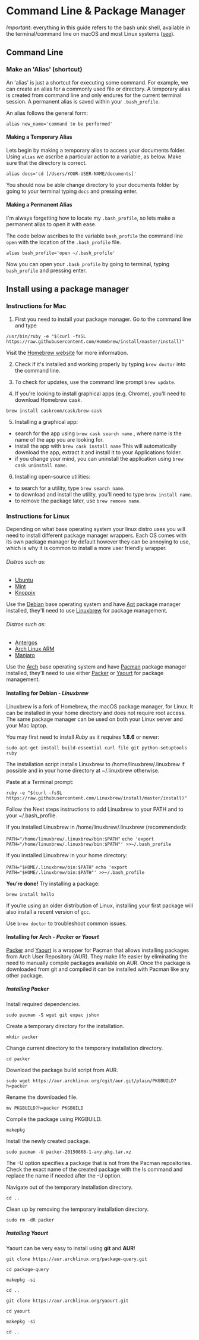 # Command Line & Package Manager
*Important*: everything in this guide refers to the bash unix shell, available in the terminal/command line on macOS and most Linux systems ([see](https://en.wikipedia.org/wiki/Bash_(Unix_shell))).

## Command Line

### Make an 'Alias' (shortcut)

An 'alias' is just a shortcut for executing some command. For example, we can create an alias for a commonly used file or directory. A temporary alias is created from command line and only endures for the current terminal session. A permanent alias is saved within your ```.bash_profile```.

An alias follows the general form:
```
alias new_name='command to be performed'
```

#### Making a Temporary Alias

Lets begin by making a temporary alias to access your documents folder. Using ```alias``` we ascribe a particular action to a variable, as below. Make sure that the directory is correct.

```
alias docs='cd [/Users/YOUR-USER-NAME/documents]'
```

You should now be able change directory to your documents folder by going to your terminal typing ```docs``` and pressing enter.

#### Making a Permanent Alias

I'm always forgetting how to locate my ```.bash_profile```, so lets make a permanent alias to open it with ease.

The code below ascribes to the variable ```bash_profile``` the command line ```open``` with the location of the ```.bash_profile``` file.

```
alias bash_profile='open ~/.bash_profile'
```

Now you can open your ```.bash_profile``` by going to terminal, typing ```bash_profile``` and pressing enter.

## Install using a package manager
### Instructions for Mac
1. First you need to install your package manager. Go to the command line and type
```
/usr/bin/ruby -e "$(curl -fsSL https://raw.githubusercontent.com/Homebrew/install/master/install)"
```
Visit the [Homebrew website](https://brew.sh/) for more information.

2. Check if it's installed and working properly by typing `brew doctor` into the command line.

3. To check for updates, use the command line prompt `brew update`.

4. If you're looking to install graphical apps (e.g. Chrome), you'll need to download Homebrew cask.
```
brew install caskroom/cask/brew-cask
```
5. Installing a graphical app:
  * search for the app using `brew cask search name` , where name is the name of the app you are looking for.
  * install the app with `brew cask install name` This will automatically download the app, extract it and install it to your Applications folder.
  * if you change your mind, you can uninstall the application using `brew cask uninstall name`.
6. Installing open-source utilities:
  * to search for a utility, type `brew search name`.
  * to download and install the utility, you'll need to type `brew install name`.
  * to remove the package later, use `brew remove name`.

### Instructions for Linux

Depending on what base operating system your linux distro uses you will need to install different package manager wrappers. Each OS comes with its own package manager by default however they can be annoying to use, which is why it is common to install a more user friendly wrapper.

###### Distros such as:
- [Ubuntu](https://www.ubuntu.com/)
- [Mint](https://linuxmint.com/)
- [Knoppix](http://knoppix.net/)

Use the [Debian](https://www.debian.org/) base operating system and have [Apt](https://help.ubuntu.com/lts/serverguide/apt.html) package manager installed, they'll need to use [Linuxbrew](http://linuxbrew.sh/) for package management.

###### Distros such as:
- [Antergos](https://antergos.com/)
- [Arch Linux ARM](https://archlinuxarm.org/)
- [Manjaro](https://manjaro.org/)

Use the [Arch](https://www.archlinux.org/) base operating system and have [Pacman](https://wiki.archlinux.org/index.php/pacman) package manager installed, they'll need to use either [Packer](https://dominicm.com/install-packer-on-arch-linux/) or [Yaourt](https://archlinux.fr/yaourt-en) for package management.

#### Installing for Debian - _Linuxbrew_

Linuxbrew is a fork of Homebrew, the macOS package manager, for Linux. It can be installed in your home directory and does not require root access. The same package manager can be used on both your Linux server and your Mac laptop.

You may first need to install _Ruby_ as it requires __1.8.6__ or newer:

`sudo apt-get install build-essential curl file git python-setuptools ruby`

The installation script installs Linuxbrew to /home/linuxbrew/.linuxbrew if possible and in your home directory at ~/.linuxbrew otherwise.

Paste at a Terminal prompt:

```ruby -e "$(curl -fsSL https://raw.githubusercontent.com/Linuxbrew/install/master/install)"```

Follow the Next steps instructions to add Linuxbrew to your PATH and to your ~/.bash_profile.

If you installed Linuxbrew in /home/linuxbrew/.linuxbrew (recommended):

`PATH="/home/linuxbrew/.linuxbrew/bin:$PATH"`
`echo 'export PATH="/home/linuxbrew/.linuxbrew/bin:$PATH"' >>~/.bash_profile`

If you installed Linuxbrew in your home directory:

`PATH="$HOME/.linuxbrew/bin:$PATH"`
`echo 'export PATH="$HOME/.linuxbrew/bin:$PATH"' >>~/.bash_profile`

**You’re done!** Try installing a package:

`brew install hello`

If you’re using an older distribution of Linux, installing your first package will also install a recent version of `gcc`.

Use `brew doctor` to troubleshoot common issues.

#### Installing for Arch - _Packer or Yaourt_

[Packer](https://dominicm.com/install-packer-on-arch-linux/) and [Yaourt](https://archlinux.fr/yaourt-en) is a wrapper for Pacman that allows installing packages from Arch User Repository (AUR). They make life easier by eliminating the need to manually compile packages available on AUR. Once the package is downloaded from git and compiled it can be installed with Pacman like any other package.

##### Installing Packer

Install required dependencies.

`sudo pacman -S wget git expac jshon`


Create a temporary directory for the installation.

`mkdir packer`


Change current directory to the temporary installation directory.

`cd packer`


Download the package build script from AUR.

`sudo wget https://aur.archlinux.org/cgit/aur.git/plain/PKGBUILD?h=packer`


Rename the downloaded file.

`mv PKGBUILD?h=packer PKGBUILD`


Compile the package using PKGBUILD.

`makepkg`


Install the newly created package.

`sudo pacman -U packer-20150808-1-any.pkg.tar.xz`

The -U option specifies a package that is not from the Pacman repositories. Check the exact name of the created package with the ls command and replace the name if needed after the -U option.



Navigate out of the temporary installation directory.

`cd ..`


Clean up by removing the temporary installation directory.

`sudo rm -dR packer`

##### Installing Yaourt

Yaourt can be very easy to install using __git__ and __AUR__!

`git clone https://aur.archlinux.org/package-query.git`

`cd package-query`

`makepkg -si`

`cd ..`

`git clone https://aur.archlinux.org/yaourt.git`

`cd yaourt`

`makepkg -si`

`cd ..`
